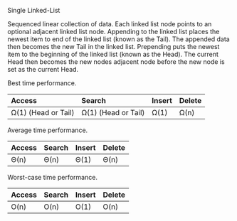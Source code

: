 Single Linked-List

Sequenced linear collection of data. Each linked list node points to an optional adjacent linked list node. Appending to the linked list places the newest item to end of the linked list (known as the Tail). The appended data then becomes the new Tail in the linked list. Prepending puts the newest item to the beginning of the linked list (known as the Head). The current Head then becomes the new nodes adjacent node before the new node is set as the current Head.

Best time performance.

| Access              | Search              | Insert  | Delete  |
| :---                | :---                | :---    | :---    |
| Ω(1) (Head or Tail) | Ω(1) (Head or Tail) | Ω(1)    | Ω(n)    |

Average time performance.

| Access    | Search    | Insert    | Delete    |
| :---      | :---      | :---      | :---      |
| Θ(n)      | Θ(n)      | Θ(1)      | Θ(n)      |

Worst-case time performance.

| Access   | Search    | Insert    | Delete    |
| :---     | :---      | :---      | :---      |
| O(n)     | O(n)      | O(1)      | O(n)      |